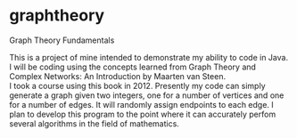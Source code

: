graphtheory
===========

Graph Theory Fundamentals


This is a project of mine intended to demonstrate my ability to code in Java.
I will be coding using the concepts learned from Graph Theory and Complex Networks: An Introduction by Maarten van Steen.  
I took a course using this book in 2012.
Presently my code can simply generate a graph given two integers, one for a number of vertices and one for a number of edges.  It will randomly assign endpoints to each edge.
I plan to develop this program to the point where it can accurately perfom several algorithms in the field of mathematics.
